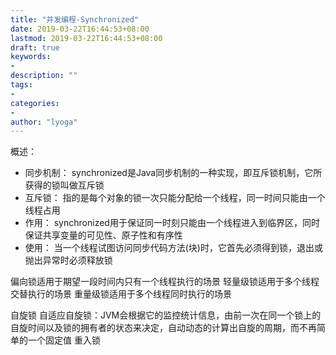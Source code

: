 ```yaml
---
title: "并发编程-Synchronized"
date: 2019-03-22T16:44:53+08:00
lastmod: 2019-03-22T16:44:53+08:00
draft: true
keywords:
-
description: ""
tags:
-
categories:
-
author: "lyoga"
---
```


<!--more-->
概述：
- 同步机制： synchronized是Java同步机制的一种实现，即互斥锁机制，它所获得的锁叫做互斥锁
- 互斥锁： 指的是每个对象的锁一次只能分配给一个线程，同一时间只能由一个线程占用
- 作用： synchronized用于保证同一时刻只能由一个线程进入到临界区，同时保证共享变量的可见性、原子性和有序性
- 使用： 当一个线程试图访问同步代码方法(块)时，它首先必须得到锁，退出或抛出异常时必须释放锁


偏向锁适用于期望一段时间内只有一个线程执行的场景
轻量级锁适用于多个线程交替执行的场景
重量级锁适用于多个线程同时执行的场景

自旋锁
自适应自旋锁：JVM会根据它的监控统计信息，由前一次在同一个锁上的自旋时间以及锁的拥有者的状态来决定，自动动态的计算出自旋的周期，而不再简单的一个固定值
重入锁
